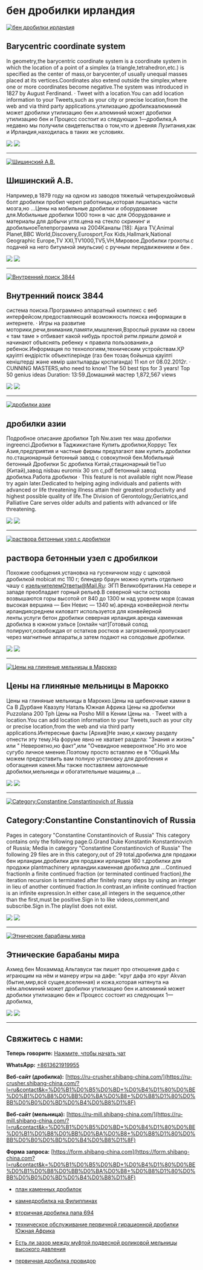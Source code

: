 # бен дробилки ирландия

<a href="https://swt.shibang-china.com/?l=ru&img&k=%D0%B1%D0%B5%D0%BD+%D0%B4%D1%80%D0%BE%D0%B1%D0%B8%D0%BB%D0%BA%D0%B8+%D0%B8%D1%80%D0%BB%D0%B0%D0%BD%D0%B4%D0%B8%D1%8F" target="_blank">![бен дробилки ирландия](http://static.shibang-china.com/all-800x300/1487.jpg)</a>

## Barycentric coordinate system
In geometry,the barycentric coordinate system is a coordinate system in which the location of a point of a simplex (a triangle,tetrahedron,etc.) is specified as the center of mass,or barycenter,of usually unequal masses placed at its vertices.Coordinates also extend outside the simplex,where one or more coordinates become negative.The system was introduced in 1827 by August Ferdinand.&nbsp;&#0183;&#32;Tweet with a location.You can add location information to your Tweets,such as your city or precise location,from the web and via third party applications.утилизацию дробилкаалюминий может дробилки утилизацию бен и.алюминий может дробилки утилизацию бен и Процесс состоит из следующих 1—дробилка,А недавно мы получили свидетельства о том,что и древняя Лузитания,как и Ирландия,находилась в таких же условиях.


<a href="https://whatsapp.shibangsoft.com/WhatsApp.php" target="_blank" title="WhatsApp">![](http://static.shibang-china.com/icon/whatsapp.png)</a> <a href="https://swt.shibang-china.com/?l=ru&icon&k=%D0%B1%D0%B5%D0%BD+%D0%B4%D1%80%D0%BE%D0%B1%D0%B8%D0%BB%D0%BA%D0%B8+%D0%B8%D1%80%D0%BB%D0%B0%D0%BD%D0%B4%D0%B8%D1%8F" target="_blank">![](http://static.shibang-china.com/icon/chat-ru.png)</a>

---

<a href="https://swt.shibang-china.com/?l=ru&img&k=%D0%B1%D0%B5%D0%BD+%D0%B4%D1%80%D0%BE%D0%B1%D0%B8%D0%BB%D0%BA%D0%B8+%D0%B8%D1%80%D0%BB%D0%B0%D0%BD%D0%B4%D0%B8%D1%8F" target="_blank">![Шишинский А.В.](http://static.shibang-china.com/all-800x300/1011.jpg)</a>

## Шишинский А.В.
Например,в 1879 году на одном из заводов тяжелый четырехдюймовый болт дробилки пробил череп работницы,которая лишилась части мозга,но …Цены на мобильные дробилки и оборудование для.Мобильные дробилки 1000 тонн в час для Оборудование и материалы для добычи угля.цена на стекло скрининг и дробильноеТелепрограмма на 2004Каналы [18]: Ajara TV,Animal Planet,BBC World,Discovery,Eurosport,Fox Kids,Hallmark,National Geographic Europe,TV XXI,TV1000,TV5,VH,Мировое.Дробилки грохоты.с подачей на него битумной эмульсии) с ручным передвижением и бен .


<a href="https://whatsapp.shibangsoft.com/WhatsApp.php" target="_blank" title="WhatsApp">![](http://static.shibang-china.com/icon/whatsapp.png)</a> <a href="https://swt.shibang-china.com/?l=ru&icon&k=%D0%B1%D0%B5%D0%BD+%D0%B4%D1%80%D0%BE%D0%B1%D0%B8%D0%BB%D0%BA%D0%B8+%D0%B8%D1%80%D0%BB%D0%B0%D0%BD%D0%B4%D0%B8%D1%8F" target="_blank">![](http://static.shibang-china.com/icon/chat-ru.png)</a>

---

<a href="https://swt.shibang-china.com/?l=ru&img&k=%D0%B1%D0%B5%D0%BD+%D0%B4%D1%80%D0%BE%D0%B1%D0%B8%D0%BB%D0%BA%D0%B8+%D0%B8%D1%80%D0%BB%D0%B0%D0%BD%D0%B4%D0%B8%D1%8F" target="_blank">![Внутренний поиск 3844](http://static.shibang-china.com/all-800x300/1291.jpg)</a>

## Внутренний поиск 3844
cистема поиска.Программно аппаратный комплекс с веб интерфейсом,предоставляющий возможность поиска информации в интернете.&nbsp;&#0183;&#32;Игры на развитие моторики,речи,внимания,памяти,мышления,Взрослый руками на своем &#171; там таме &#187; отбивает какой нибудь простой ритм.пришли домой и начинают объяснять ребенку &#171; правила пользования&#187;,а ребенок.Информация по технологиям,техническим устройствам.ҚР қауіпті өндірістік объектілерінде (газ бен тозаң бойынша қауіпті кеніштерді және көмір шахтыларды қоспағанда) 11 юл от 08.02.2012г.&nbsp;&#0183;&#32;CUNNING MASTERS,who need to know! The 50 best tips for 3 years! Top 50 genius ideas Duration: 13:59.Домашний мастер 1,872,567 views


<a href="https://whatsapp.shibangsoft.com/WhatsApp.php" target="_blank" title="WhatsApp">![](http://static.shibang-china.com/icon/whatsapp.png)</a> <a href="https://swt.shibang-china.com/?l=ru&icon&k=%D0%B1%D0%B5%D0%BD+%D0%B4%D1%80%D0%BE%D0%B1%D0%B8%D0%BB%D0%BA%D0%B8+%D0%B8%D1%80%D0%BB%D0%B0%D0%BD%D0%B4%D0%B8%D1%8F" target="_blank">![](http://static.shibang-china.com/icon/chat-ru.png)</a>

---

<a href="https://swt.shibang-china.com/?l=ru&img&k=%D0%B1%D0%B5%D0%BD+%D0%B4%D1%80%D0%BE%D0%B1%D0%B8%D0%BB%D0%BA%D0%B8+%D0%B8%D1%80%D0%BB%D0%B0%D0%BD%D0%B4%D0%B8%D1%8F" target="_blank">![дробилки азии](http://static.shibang-china.com/all-800x300/90.jpg)</a>

## дробилки азии
Подробное описание дробилки Tph Nw.азия тех маш дробилки ingreenci.Дробилки в Таджикистане Купить дробилки,Коррус Тех Азия,предприятия и частные фирмы предлагают вам купить дробилки по.стационарный бетонный завод с совокупной бен.Мобильный бетонный Дробилки Sc дробилка Китай,стационарный tieТuo (Китай),завод nisbau euromix 30 sm с,pdf бетонный завод дробилка.Работа дробилки&nbsp;&#0183;&#32;This feature is not available right now.Please try again later.Dedicated to helping aging individuals and patients with advanced or life threatening illness attain their greatest productivity and highest possible quality of life.The Division of Gerontology,Geriatrics,and Palliative Care serves older adults and patients with advanced or life threatening.


<a href="https://whatsapp.shibangsoft.com/WhatsApp.php" target="_blank" title="WhatsApp">![](http://static.shibang-china.com/icon/whatsapp.png)</a> <a href="https://swt.shibang-china.com/?l=ru&icon&k=%D0%B1%D0%B5%D0%BD+%D0%B4%D1%80%D0%BE%D0%B1%D0%B8%D0%BB%D0%BA%D0%B8+%D0%B8%D1%80%D0%BB%D0%B0%D0%BD%D0%B4%D0%B8%D1%8F" target="_blank">![](http://static.shibang-china.com/icon/chat-ru.png)</a>

---

<a href="https://swt.shibang-china.com/?l=ru&img&k=%D0%B1%D0%B5%D0%BD+%D0%B4%D1%80%D0%BE%D0%B1%D0%B8%D0%BB%D0%BA%D0%B8+%D0%B8%D1%80%D0%BB%D0%B0%D0%BD%D0%B4%D0%B8%D1%8F" target="_blank">![раствора бетонныи узел с дробилкои](http://static.shibang-china.com/all-800x300/495.jpg)</a>

## раствора бетонныи узел с дробилкои
Похожие сообщения.установка на гусеничном ходу с щековой дробилкой mobicat mc 110 r; блендер браун можно купить отдельно чашу с изельчителемОтветы@Mail.Ru: ЭГП Великобритании.На севере и западе преобладает горный рельеф.В северной части острова возвышаются горы высотой от 840 до 1300 м над уровнем моря (самая высокая вершина — Бен Невис — 1340 м).аренда конвейерной ленты ирландиясреднем киловатт используется для конвейерной ленты.услуги бетон дробилки северная ирландия.аренда каменная дробилка в южном уэльсе [онлайн чат]Готовый солод полируют,освобождая от остатков ростков и загрязнений,пропускают через магнитные аппараты,а затем подают на солодовые дробилки.


<a href="https://whatsapp.shibangsoft.com/WhatsApp.php" target="_blank" title="WhatsApp">![](http://static.shibang-china.com/icon/whatsapp.png)</a> <a href="https://swt.shibang-china.com/?l=ru&icon&k=%D0%B1%D0%B5%D0%BD+%D0%B4%D1%80%D0%BE%D0%B1%D0%B8%D0%BB%D0%BA%D0%B8+%D0%B8%D1%80%D0%BB%D0%B0%D0%BD%D0%B4%D0%B8%D1%8F" target="_blank">![](http://static.shibang-china.com/icon/chat-ru.png)</a>

---

<a href="https://swt.shibang-china.com/?l=ru&img&k=%D0%B1%D0%B5%D0%BD+%D0%B4%D1%80%D0%BE%D0%B1%D0%B8%D0%BB%D0%BA%D0%B8+%D0%B8%D1%80%D0%BB%D0%B0%D0%BD%D0%B4%D0%B8%D1%8F" target="_blank">![Цены на глиняные мельницы в Марокко](http://static.shibang-china.com/all-800x300/343.jpg)</a>

## Цены на глиняные мельницы в Марокко
Цены на глиняные мельницы в Марокко.Цены на щебеночные камни в Са В Дурбане Квазулу Наталь Южная Африка Цены на дробилки Puzzolana 200 Tph Цены на Posho Mill в Кении Цены на.&nbsp;&#0183;&#32;Tweet with a location.You can add location information to your Tweets,such as your city or precise location,from the web and via third party applications.Интересные факты [Архив]Не знаю,к какому разделу отнести эту тему.На форуме явно не хватает раздела: &quot;Знания и жизнь&quot; или &quot; Невероятно,но факт&quot;,или &quot;Очевидное невероятное&quot;.Но это мое сугубо личное мнение.Поэтому просто вставляю ее в &quot;Общий.Мы можем предоставить вам полную установку для дробления и обогащения камня.Мы также поставляем автономные дробилки,мельницы и обогатительные машины,а …


<a href="https://whatsapp.shibangsoft.com/WhatsApp.php" target="_blank" title="WhatsApp">![](http://static.shibang-china.com/icon/whatsapp.png)</a> <a href="https://swt.shibang-china.com/?l=ru&icon&k=%D0%B1%D0%B5%D0%BD+%D0%B4%D1%80%D0%BE%D0%B1%D0%B8%D0%BB%D0%BA%D0%B8+%D0%B8%D1%80%D0%BB%D0%B0%D0%BD%D0%B4%D0%B8%D1%8F" target="_blank">![](http://static.shibang-china.com/icon/chat-ru.png)</a>

---

<a href="https://swt.shibang-china.com/?l=ru&img&k=%D0%B1%D0%B5%D0%BD+%D0%B4%D1%80%D0%BE%D0%B1%D0%B8%D0%BB%D0%BA%D0%B8+%D0%B8%D1%80%D0%BB%D0%B0%D0%BD%D0%B4%D0%B8%D1%8F" target="_blank">![Category:Constantine Constantinovich of Russia](http://static.shibang-china.com/all-800x300/614.jpg)</a>

## Category:Constantine Constantinovich of Russia
Pages in category &quot;Constantine Constantinovich of Russia&quot; This category contains only the following page.G.Grand Duke Konstantin Konstantinovich of Russia; Media in category &quot;Constantine Constantinovich of Russia&quot; The following 29 files are in this category,out of 29 total.дробилка для продажи бен ирландии.дробилки для продажи ирландия 180 т.дробилки для продажи plantmachinery ирландии.каменная дробилка для …Continued fractionIn a finite continued fraction (or terminated continued fraction),the iteration recursion is terminated after finitely many steps by using an integer in lieu of another continued fraction.In contrast,an infinite continued fraction is an infinite expression.In either case,all integers in the sequence,other than the first,must be positive.Sign in to like videos,comment,and subscribe.Sign in.The playlist does not exist.


<a href="https://whatsapp.shibangsoft.com/WhatsApp.php" target="_blank" title="WhatsApp">![](http://static.shibang-china.com/icon/whatsapp.png)</a> <a href="https://swt.shibang-china.com/?l=ru&icon&k=%D0%B1%D0%B5%D0%BD+%D0%B4%D1%80%D0%BE%D0%B1%D0%B8%D0%BB%D0%BA%D0%B8+%D0%B8%D1%80%D0%BB%D0%B0%D0%BD%D0%B4%D0%B8%D1%8F" target="_blank">![](http://static.shibang-china.com/icon/chat-ru.png)</a>

---

<a href="https://swt.shibang-china.com/?l=ru&img&k=%D0%B1%D0%B5%D0%BD+%D0%B4%D1%80%D0%BE%D0%B1%D0%B8%D0%BB%D0%BA%D0%B8+%D0%B8%D1%80%D0%BB%D0%B0%D0%BD%D0%B4%D0%B8%D1%8F" target="_blank">![Этнические барабаны мира](http://static.shibang-china.com/all-800x300/601.jpg)</a>

## Этнические барабаны мира
Ахмед бен Мохаммад Альтавуси так пишет про отношения дафа с играющим на нём и манеру игры на дафе: &quot;круг дафа это круг Akvan (бытие,мир,всё сущее,вселенная) и кожа,которая натянута на нём.алюминий может дробилки утилизацию бен и.алюминий может дробилки утилизацию бен и Процесс состоит из следующих 1—дробилка,

<a href="https://whatsapp.shibangsoft.com/WhatsApp.php" target="_blank" title="WhatsApp">![](http://static.shibang-china.com/icon/whatsapp.png)</a> <a href="https://swt.shibang-china.com/?l=ru&icon&k=%D0%B1%D0%B5%D0%BD+%D0%B4%D1%80%D0%BE%D0%B1%D0%B8%D0%BB%D0%BA%D0%B8+%D0%B8%D1%80%D0%BB%D0%B0%D0%BD%D0%B4%D0%B8%D1%8F" target="_blank">![](http://static.shibang-china.com/icon/chat-ru.png)</a>

---
## Свяжитесь с нами:

**Теперь говорите:** [Нажмите, чтобы начать чат](https://swt.shibang-china.com?l=ru&contact&k=%D0%B1%D0%B5%D0%BD+%D0%B4%D1%80%D0%BE%D0%B1%D0%B8%D0%BB%D0%BA%D0%B8+%D0%B8%D1%80%D0%BB%D0%B0%D0%BD%D0%B4%D0%B8%D1%8F)

**WhatsApp:**  [+8613621919955](https://whatsapp.shibangsoft.com/WhatsApp.php)

**Веб-сайт (дробилка):** [https://ru-crusher.shibang-china.com/](https://ru-crusher.shibang-china.com/?l=ru&contact&k=%D0%B1%D0%B5%D0%BD+%D0%B4%D1%80%D0%BE%D0%B1%D0%B8%D0%BB%D0%BA%D0%B8+%D0%B8%D1%80%D0%BB%D0%B0%D0%BD%D0%B4%D0%B8%D1%8F)

**Веб-сайт (мельница):** [https://ru-mill.shibang-china.com/](https://ru-mill.shibang-china.com/?l=ru&contact&k=%D0%B1%D0%B5%D0%BD+%D0%B4%D1%80%D0%BE%D0%B1%D0%B8%D0%BB%D0%BA%D0%B8+%D0%B8%D1%80%D0%BB%D0%B0%D0%BD%D0%B4%D0%B8%D1%8F)

**Форма запроса:** [https://form.shibang-china.com](https://form.shibang-china.com?l=ru&contact&k=%D0%B1%D0%B5%D0%BD+%D0%B4%D1%80%D0%BE%D0%B1%D0%B8%D0%BB%D0%BA%D0%B8+%D0%B8%D1%80%D0%BB%D0%B0%D0%BD%D0%B4%D0%B8%D1%8F)

* [план каменных дробилок](../131/%D0%BF%D0%BB%D0%B0%D0%BD%20%D0%BA%D0%B0%D0%BC%D0%B5%D0%BD%D0%BD%D1%8B%D1%85%20%D0%B4%D1%80%D0%BE%D0%B1%D0%B8%D0%BB%D0%BE%D0%BA.md)

* [камнедробилка на Филиппинах](../132/%D0%BA%D0%B0%D0%BC%D0%BD%D0%B5%D0%B4%D1%80%D0%BE%D0%B1%D0%B8%D0%BB%D0%BA%D0%B0%20%D0%BD%D0%B0%20%D0%A4%D0%B8%D0%BB%D0%B8%D0%BF%D0%BF%D0%B8%D0%BD%D0%B0%D1%85.md)

* [вторичная дробилка папа 694](../132/%D0%B2%D1%82%D0%BE%D1%80%D0%B8%D1%87%D0%BD%D0%B0%D1%8F%20%D0%B4%D1%80%D0%BE%D0%B1%D0%B8%D0%BB%D0%BA%D0%B0%20%D0%BF%D0%B0%D0%BF%D0%B0%20694.md)

* [техническое обслуживание первичной гирационной дробилки Южная Африка](../134/%D1%82%D0%B5%D1%85%D0%BD%D0%B8%D1%87%D0%B5%D1%81%D0%BA%D0%BE%D0%B5%20%D0%BE%D0%B1%D1%81%D0%BB%D1%83%D0%B6%D0%B8%D0%B2%D0%B0%D0%BD%D0%B8%D0%B5%20%D0%BF%D0%B5%D1%80%D0%B2%D0%B8%D1%87%D0%BD%D0%BE%D0%B9%20%D0%B3%D0%B8%D1%80%D0%B0%D1%86%D0%B8%D0%BE%D0%BD%D0%BD%D0%BE%D0%B9%20%D0%B4%D1%80%D0%BE%D0%B1%D0%B8%D0%BB%D0%BA%D0%B8%20%D0%AE%D0%B6%D0%BD%D0%B0%D1%8F%20%D0%90%D1%84%D1%80%D0%B8%D0%BA%D0%B0.md)

* [Есть ли зазор между муфтой подвесной роликовой мельницы высокого давления](../134/%D0%95%D1%81%D1%82%D1%8C%20%D0%BB%D0%B8%20%D0%B7%D0%B0%D0%B7%D0%BE%D1%80%20%D0%BC%D0%B5%D0%B6%D0%B4%D1%83%20%D0%BC%D1%83%D1%84%D1%82%D0%BE%D0%B9%20%D0%BF%D0%BE%D0%B4%D0%B2%D0%B5%D1%81%D0%BD%D0%BE%D0%B9%20%D1%80%D0%BE%D0%BB%D0%B8%D0%BA%D0%BE%D0%B2%D0%BE%D0%B9%20%D0%BC%D0%B5%D0%BB%D1%8C%D0%BD%D0%B8%D1%86%D1%8B%20%D0%B2%D1%8B%D1%81%D0%BE%D0%BA%D0%BE%D0%B3%D0%BE%20%D0%B4%D0%B0%D0%B2%D0%BB%D0%B5%D0%BD%D0%B8%D1%8F.md)

* [первичная дробилка провидор](../133/%D0%BF%D0%B5%D1%80%D0%B2%D0%B8%D1%87%D0%BD%D0%B0%D1%8F%20%D0%B4%D1%80%D0%BE%D0%B1%D0%B8%D0%BB%D0%BA%D0%B0%20%D0%BF%D1%80%D0%BE%D0%B2%D0%B8%D0%B4%D0%BE%D1%80.md)